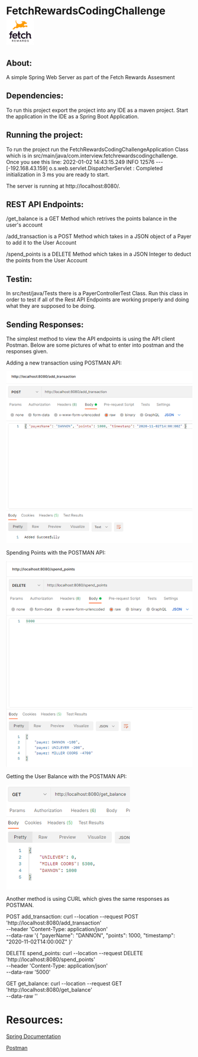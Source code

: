 # FetchRewardsCodingChallenge <img src="images/FetchRewards.PNG" width="75" height="75"/>

## About:

A simple Spring Web Server as part of the Fetch Rewards Assesment

## Dependencies:

To run this project export the project into any IDE as a maven project.  Start the application in the IDE as a Spring Boot Application.

## Running the project:

To run the project run the FetchRewardsCodingChallengeApplication Class which is in src/main/java/com.interview.fetchrewardscodingchallenge.  
Once you see this line:
2022-01-02 14:43:15.249  INFO 12576 --- [-192.168.43.159] o.s.web.servlet.DispatcherServlet        : Completed initialization in 3 ms you are ready to start.

The server is running at http://localhost:8080/.

## REST API Endpoints:

/get_balance is a GET Method which retrives the points balance in the user's account

/add_transaction is a POST Method which takes in a JSON object of a Payer to add it to the User Account

/spend_points is a DELETE Method which takes in a JSON Integer to deduct the points from the User Account

## Testin:
In src/test/java/Tests there is a PayerControllerTest Class.  Run this class in order to test if all of the Rest API Endpoints are working properly and doing what they are
supposed to be doing.

## Sending Responses:
The simplest method to view the API endpoints is using the API client Postman.  Below are some pictures of what to enter into postman and the responses given.

Adding a new transaction using POSTMAN API:

![Screenshot](images/Add_Transaction_POSTMAN.PNG)

Spending Points with the POSTMAN API:

![Screenshot](images/Spend_Points_POSTMAN.PNG)

Getting the User Balance with the POSTMAN API:

![Screenshot](images/Get_Balance_POSTMAN.PNG)


Another method is using CURL which gives the same responses as POSTMAN.


POST add_transaction:
curl --location --request POST 'http://localhost:8080/add_transaction' \
--header 'Content-Type: application/json' \
--data-raw '{ "payerName": "DANNON", "points": 1000, "timestamp": "2020-11-02T14:00:00Z" }'


DELETE spend_points:
curl --location --request DELETE 'http://localhost:8080/spend_points' \
--header 'Content-Type: application/json' \
--data-raw '5000'


GET get_balance:
curl --location --request GET 'http://localhost:8080/get_balance' \
--data-raw ''

# Resources:

[Spring Documentation](https://spring.io/projects/spring-boot)

[Postman](https://www.postman.com/)
